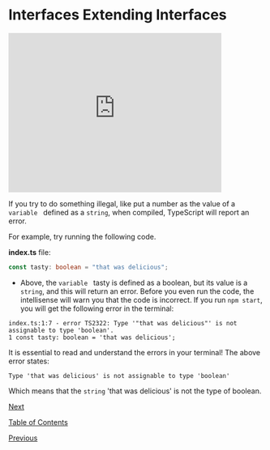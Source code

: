 # Interfaces Extending Interfaces

<iframe width="420" height="315" src="https://player.vimeo.com/external/304903851.hd.mp4?s=c9124ce70f8488821fb914db3c4714855eb9ef79&profile_id=175" frameborder="0" allowfullscreen></iframe>

If you try to do something illegal, like put a number as the value of a `variable ` defined as a `string`, when compiled, TypeScript will report an error.

For example, try running the following code.

**index.ts** file:

```ts
const tasty: boolean = "that was delicious";
```

- Above, the `variable ` tasty is defined as a boolean, but its value is a `string`, and this will return an error.
  Before you even run the code, the intellisense will warn you that the code is incorrect. If you run `npm start`, you will get the following error in the terminal:

```terminal
index.ts:1:7 - error TS2322: Type '"that was delicious"' is not assignable to type 'boolean'.
1 const tasty: boolean = 'that was delicious';
```

It is essential to read and understand the errors in your terminal! The above error states:

```terminal
Type 'that was delicious' is not assignable to type 'boolean'
```

Which means that the `string` 'that was delicious' is not the type of boolean.

[Next](./8.md)

[Table of Contents](./README.md)

[Previous](./6.md)
